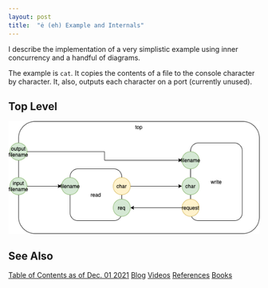 ```yaml
---
layout: post
title:  "ė (eh) Example and Internals"
---
```


I describe the implementation of a very simplistic example using inner concurrency and a handful of diagrams.

The example is `cat`.  It copies the contents of a file to the console character by character.  It, also, outputs each character on a port (currently unused).

## Top Level

![Top Level of The Simple Example (cat)](/assets/cat.png)


## See Also

[Table of Contents as of Dec. 01 2021](https://guitarvydas.github.io/2021/12/10/Table-of-Contents-Dec-01-2021.html)
[Blog](https://guitarvydas.github.io)
[Videos](https://www.youtube.com/channel/UC9EJr0nKHwadbHUtc5zHdmQ/videos)
[References](https://guitarvydas.github.io/2021/01/14/References.html)
[Books](https://leanpub.com/u/paul-tarvydas.html)

<script src="https://utteranc.es/client.js" 
        repo="guitarvydas/guitarvydas.github.io" 
        issue-term="pathname" 
        theme="github-light" 
        crossorigin="anonymous" > 
</script> 
